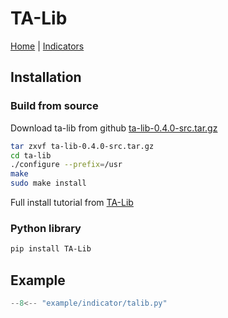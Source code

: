 # TA-Lib

[Home](https://ta-lib.org/functions/) |
[Indicators](https://ta-lib.github.io/ta-lib-python/funcs.html)

## Installation

### Build from source

Download ta-lib from github [ta-lib-0.4.0-src.tar.gz](https://github.com/TA-Lib/ta-lib/releases/download/v0.4.0/ta-lib-0.4.0-src.tar.gz)

```bash
tar zxvf ta-lib-0.4.0-src.tar.gz
cd ta-lib
./configure --prefix=/usr
make
sudo make install
```

Full install tutorial from [TA-Lib](https://ta-lib.github.io/ta-lib-python/install.html)
<!-- 
### Conda-Forge

```bash
conda install -c conda-forge ta-lib
``` -->

### Python library

```bash
pip install TA-Lib
```

## Example

```python
--8<-- "example/indicator/talib.py"
```
